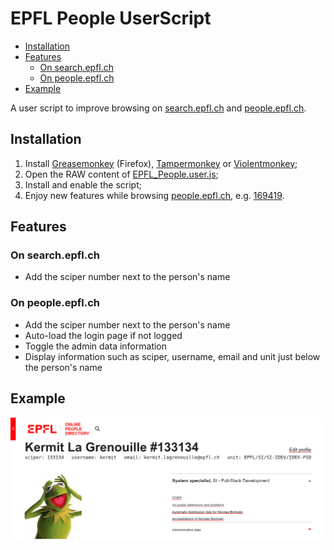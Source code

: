 # EPFL People UserScript
<!-- TOC titleSize:2 tabSpaces:3 depthFrom:1 depthTo:6 withLinks:1 updateOnSave:1 orderedList:0 skip:1 title:0 charForUnorderedList:* -->
* [Installation](#installation)
* [Features](#features)
   * [On search.epfl.ch](#on-searchepflch)
   * [On people.epfl.ch](#on-peopleepflch)
* [Example](#example)
<!-- /TOC -->

A user script to improve browsing on [search.epfl.ch] and [people.epfl.ch].


## Installation

1. Install [Greasemonkey](https://addons.mozilla.org/en-US/firefox/addon/greasemonkey/) (Firefox),  [Tampermonkey](http://tampermonkey.net/) or [Violentmonkey](https://violentmonkey.github.io/);
1. Open the RAW content of [EPFL_People.user.js](https://raw.githubusercontent.com/ponsfrilus/EPFL_People_UserScript/master/EPFL_People.user.js);
1. Install and enable the script;
1. Enjoy new features while browsing [people.epfl.ch](http://people.epfl.ch), e.g. [169419](http://go.epfl.ch/nbo).


## Features

### On search.epfl.ch

   * Add the sciper number next to the person's name

### On people.epfl.ch

   * Add the sciper number next to the person's name
   * Auto-load the login page if not logged
   * Toggle the admin data information
   * Display information such as sciper, username, email and unit just below the person's name


## Example

![Kermit_profil](./img/Kermit_profil.png)


[search.epfl.ch]: https://search.epfl.ch
[people.epfl.ch]: https://people.epfl.ch